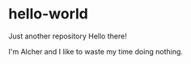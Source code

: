 # hello-world
Just another repository
Hello there!

I'm Alcher and I like to waste my time doing nothing.
